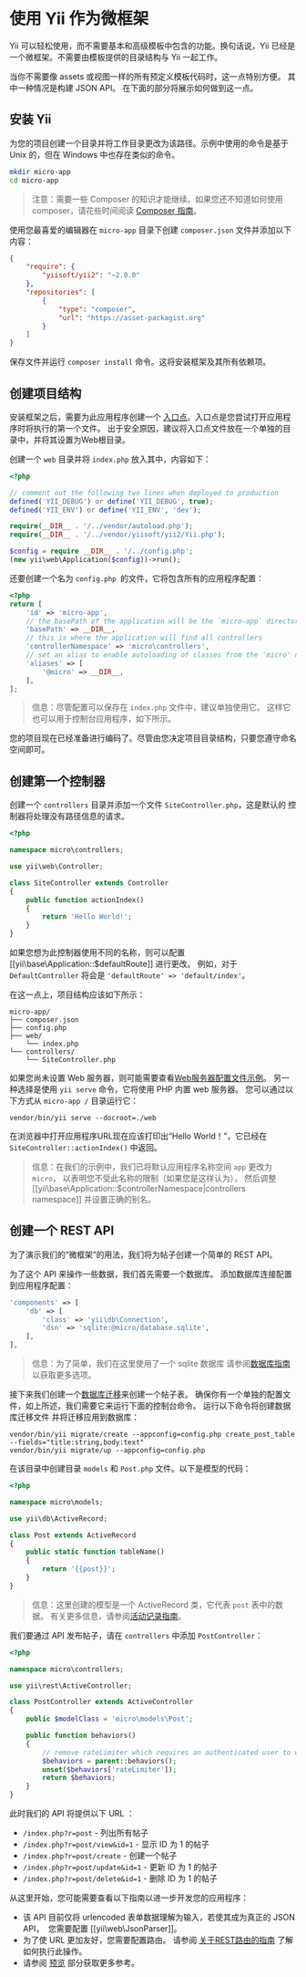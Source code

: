 # 使用 Yii 作为微框架

Yii 可以轻松使用，而不需要基本和高级模板中包含的功能。换句话说，Yii 已经是一个微框架。不需要由模板提供的目录结构与 Yii 一起工作。

当你不需要像 assets 或视图一样的所有预定义模板代码时，这一点特别方便。 其中一种情况是构建 JSON API。 在下面的部分将展示如何做到这一点。

## 安装 Yii

为您的项目创建一个目录并将工作目录更改为该路径。示例中使用的命令是基于 Unix 的，但在 Windows 中也存在类似的命令。

```bash
mkdir micro-app
cd micro-app
```

> 注意：需要一些 Composer 的知识才能继续。如果您还不知道如何使用 composer，请花些时间阅读 [Composer 指南](https://getcomposer.org/doc/00-intro.md)。

使用您最喜爱的编辑器在 `micro-app` 目录下创建 `composer.json` 文件并添加以下内容：

```json
{
    "require": {
        "yiisoft/yii2": "~2.0.0"
    },
    "repositories": [
        {
            "type": "composer",
            "url": "https://asset-packagist.org"
        }
    ]
}
```

保存文件并运行 `composer install` 命令。这将安装框架及其所有依赖项。

## 创建项目结构

安装框架之后，需要为此应用程序创建一个 [入口点](structure-entry-scripts.md)。入口点是您尝试打开应用程序时将执行的第一个文件。 出于安全原因，建议将入口点文件放在一个单独的目录中，并将其设置为Web根目录。

创建一个 `web` 目录并将 `index.php` 放入其中，内容如下：

```php 
<?php

// comment out the following two lines when deployed to production
defined('YII_DEBUG') or define('YII_DEBUG', true);
defined('YII_ENV') or define('YII_ENV', 'dev');

require(__DIR__ . '/../vendor/autoload.php');
require(__DIR__ . '/../vendor/yiisoft/yii2/Yii.php');

$config = require __DIR__ . '/../config.php';
(new yii\web\Application($config))->run();
```

还要创建一个名为 `config.php `的文件，它将包含所有的应用程序配置：

```php
<?php
return [
    'id' => 'micro-app',
    // the basePath of the application will be the `micro-app` directory
    'basePath' => __DIR__,
    // this is where the application will find all controllers
    'controllerNamespace' => 'micro\controllers',
    // set an alias to enable autoloading of classes from the 'micro' namespace
    'aliases' => [
        '@micro' => __DIR__,
    ],
];
```

> 信息：尽管配置可以保存在 `index.php` 文件中，建议单独使用它。
> 这样它也可以用于控制台应用程序，如下所示。

您的项目现在已经准备进行编码了。尽管由您决定项目目录结构，只要您遵守命名空间即可。

## 创建第一个控制器

创建一个 `controllers` 目录并添加一个文件 `SiteController.php`，这是默认的
控制器将处理没有路径信息的请求。

```php
<?php

namespace micro\controllers;

use yii\web\Controller;

class SiteController extends Controller
{
    public function actionIndex()
    {
        return 'Hello World!';
    }
}
```

如果您想为此控制器使用不同的名称，则可以配置 [[yii\base\Application::$defaultRoute]] 进行更改。
例如，对于 `DefaultController` 将会是 `'defaultRoute' => 'default/index'`。

在这一点上，项目结构应该如下所示：

```
micro-app/
├── composer.json
├── config.php
├── web/
    └── index.php
└── controllers/
    └── SiteController.php
```

如果您尚未设置 Web 服务器，则可能需要查看[Web服务器配置文件示例](start-installation.md#configuring-web-servers)。
另一种选择是使用 `yii serve` 命令，它将使用 PHP 内置 web 服务器。
您可以通过以下方式从 `micro-app /` 目录运行它：

    vendor/bin/yii serve --docroot=./web

在浏览器中打开应用程序URL现在应该打印出“Hello World！”，它已经在 `SiteController::actionIndex()` 中返回。

> 信息：在我们的示例中，我们已将默认应用程序名称空间 `app` 更改为 `micro`，
> 以表明您不受此名称的限制（如果您是这样认为），
> 然后调整 [[yii\base\Application::$controllerNamespace|controllers namespace]] 并设置正确的别名。


## 创建一个 REST API

为了演示我们的“微框架”的用法，我们将为帖子创建一个简单的 REST API。

为了这个 API 来操作一些数据，我们首先需要一个数据库。 添加数据库连接配置
到应用程序配置：

```php
'components' => [
    'db' => [
        'class' => 'yii\db\Connection',
        'dsn' => 'sqlite:@micro/database.sqlite',
    ],
],
```

> 信息：为了简单，我们在这里使用了一个 sqlite 数据库 请参阅[数据库指南](db-dao.md) 以获取更多选项。

接下来我们创建一个[数据库迁移](db-migrations.md)来创建一个帖子表。
确保你有一个单独的配置文件，如上所述，我们需要它来运行下面的控制台命令。
运行以下命令将创建数据库迁移文件
并将迁移应用到数据库：

    vendor/bin/yii migrate/create --appconfig=config.php create_post_table --fields="title:string,body:text"
    vendor/bin/yii migrate/up --appconfig=config.php

在该目录中创建目录 `models` 和 `Post.php` 文件。以下是模型的代码：

```php
<?php

namespace micro\models;

use yii\db\ActiveRecord;

class Post extends ActiveRecord
{ 
    public static function tableName()
    {
        return '{{post}}';
    }
}
```

> 信息：这里创建的模型是一个 ActiveRecord 类，它代表 `post` 表中的数据。
> 有关更多信息，请参阅[活动记录指南](db-active-record.md)。

我们要通过 API 发布帖子，请在 `controllers` 中添加 `PostController`：

```php
<?php

namespace micro\controllers;

use yii\rest\ActiveController;

class PostController extends ActiveController
{
    public $modelClass = 'micro\models\Post';

    public function behaviors()
    {
        // remove rateLimiter which requires an authenticated user to work
        $behaviors = parent::behaviors();
        unset($behaviors['rateLimiter']);
        return $behaviors;
    }
}
```

此时我们的 API 将提供以下 URL ：

- `/index.php?r=post` - 列出所有帖子
- `/index.php?r=post/view&id=1` - 显示 ID 为 1 的帖子
- `/index.php?r=post/create` - 创建一个帖子
- `/index.php?r=post/update&id=1` - 更新 ID 为 1 的帖子
- `/index.php?r=post/delete&id=1` - 删除 ID 为 1 的帖子

从这里开始，您可能需要查看以下指南以进一步开发您的应用程序：

- 该 API 目前仅将 urlencoded 表单数据理解为输入，若使其成为真正的 JSON API，
  您需要配置 [[yii\web\JsonParser]]。
- 为了使 URL 更加友好，您需要配置路由。
  请参阅 [关于REST路由的指南](rest-routing.md) 了解如何执行此操作。
- 请参阅 [预览](start-looking-ahead.md) 部分获取更多参考。

